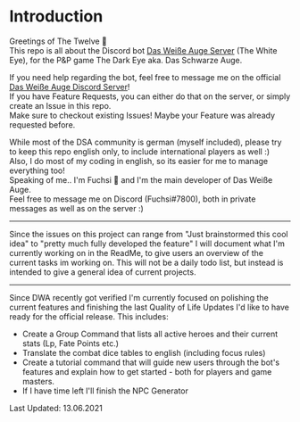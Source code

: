 # Introduction
Greetings of The Twelve 👋  
This repo is all about the Discord bot [Das Weiße Auge Server](http://dasweisseauge.de/) (The White Eye), for the P&P game The Dark Eye aka. Das Schwarze Auge. 

If you need help regarding the bot, feel free to message me on the official [Das Weiße Auge Discord Server](http://discord.dasweisseauge.de/)!  
If you have Feature Requests, you can either do that on the server, or simply create an Issue in this repo.   
Make sure to checkout existing Issues! Maybe your Feature was already requested before.   

While most of the DSA community is german (myself included), please try to keep this repo english only, to include international players as well :)    
Also, I do most of my coding in english, so its easier for me to manage everything too!  
Speaking of me.. I'm Fuchsi 👋 and I'm the main developer of Das Weiße Auge.   
Feel free to message me on Discord (Fuchsi#7800), both in private messages as well as on the server :) 


-----

Since the issues on this project can range from "Just brainstormed this cool idea" to "pretty much fully developed the feature" I will document what I'm currently working on in the ReadMe, to give users an overview of the current tasks im working on. 
This will not be a daily todo list, but instead is intended to give a general idea of current projects. 

-----

Since DWA recently got verified I'm currently focused on polishing the current features and finishing the last Quality of Life Updates I'd like to have ready for the official release. 
This includes:
- Create a Group Command that lists all active heroes and their current stats (Lp, Fate Points etc.)
- Translate the combat dice tables to english (including focus rules)
- Create a tutorial command that will guide new users through the bot's features and explain how to get started - both for players and game masters.
- If I have time left I'll finish the NPC Generator

Last Updated: 13.06.2021
